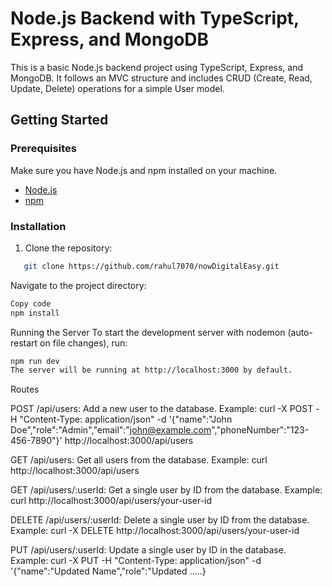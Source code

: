# Node.js Backend with TypeScript, Express, and MongoDB

This is a basic Node.js backend project using TypeScript, Express, and MongoDB. It follows an MVC structure and includes CRUD (Create, Read, Update, Delete) operations for a simple User model.

## Getting Started

### Prerequisites

Make sure you have Node.js and npm installed on your machine.

- [Node.js](https://nodejs.org/)
- [npm](https://www.npmjs.com/)

### Installation

1. Clone the repository:

```bash
   git clone https://github.com/rahul7070/nowDigitalEasy.git
```

Navigate to the project directory:

```bash
Copy code
npm install
```

Running the Server
To start the development server with nodemon (auto-restart on file changes), run:

```bash
npm run dev
The server will be running at http://localhost:3000 by default.
```

Routes

POST /api/users: Add a new user to the database.
Example:
curl -X POST -H "Content-Type: application/json" -d '{"name":"John Doe","role":"Admin","email":"john@example.com","phoneNumber":"123-456-7890"}' http://localhost:3000/api/users

GET /api/users: Get all users from the database.
Example:
curl http://localhost:3000/api/users

GET /api/users/:userId: Get a single user by ID from the database.
Example:
curl http://localhost:3000/api/users/your-user-id

DELETE /api/users/:userId: Delete a single user by ID from the database.
Example:
curl -X DELETE http://localhost:3000/api/users/your-user-id

PUT /api/users/:userId: Update a single user by ID in the database.
Example:
curl -X PUT -H "Content-Type: application/json" -d '{"name":"Updated Name","role":"Updated .....}
